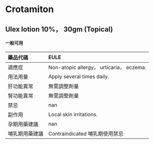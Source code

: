# Crotamiton

## Ulex lotion 10%， 30gm (Topical)

#### 一般可用

| 藥品代碼       | EULE                                     |
|:---------------|:-----------------------------------------|
| 適應症         | Non-atopic allergy， urticaria， eczema. |
| 用法用量       | Apply several times daily.               |
| 肝功能異常     | 無需調整劑量                             |
| 腎功能異常     | 無需調整劑量                             |
| 禁忌           | nan                                      |
| 副作用         | Local skin irritations.                  |
| 孕期用藥建議   | nan                                      |
| 哺乳期用藥建議 | Contraindicated 哺乳期使用禁忌           |

